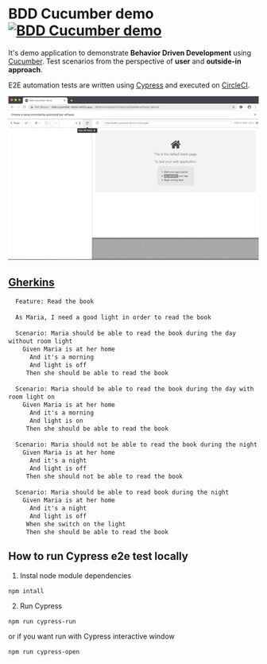 # BDD Cucumber demo [![BDD Cucumber demo](https://circleci.com/gh/anilkk/bdd-cucumber-demo.svg?style=svg)](https://circleci.com/gh/anilkk/bdd-cucumber-demo/tree/master.svg?style=svg)

It's demo application to demonstrate **Behavior Driven Development** using [Cucumber](https://cucumber.io/). Test scenarios from the perspective of **user** and **outside-in approach**.

E2E automation tests are written using [Cypress](https://www.cypress.io/) and executed on [CircleCI](https://circleci.com/).

![Cypress execution](./src/img/cypress-execution-demo.gif)

## [Gherkins](https://cucumber.io/docs/gherkin/)

```gherkin
  Feature: Read the book

  As Maria, I need a good light in order to read the book

  Scenario: Maria should be able to read the book during the day without room light
    Given Maria is at her home
      And it's a morning
      And light is off
     Then she should be able to read the book

  Scenario: Maria should be able to read the book during the day with room light on
    Given Maria is at her home
      And it's a morning
      And light is on
     Then she should be able to read the book

  Scenario: Maria should not be able to read the book during the night
    Given Maria is at her home
      And it's a night
      And light is off
     Then she should not be able to read the book

  Scenario: Maria should be able to read book during the night
    Given Maria is at her home
      And it's a night
      And light is off
     When she switch on the light
     Then she should be able to read the book

```

## How to run Cypress e2e test locally

1. Instal node module dependencies 
```shell
npm intall
```

2. Run Cypress

```shell
npm run cypress-run
```

or if you want run with Cypress interactive window

```shell
npm run cypress-open
```
